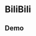 # BiliBili

## Demo

<BiliBili bvid="BV1kt411o7C3" />

<BiliBili bvid="BV1kt411o7C3" ratio="16:9" time="60" page="2" />
